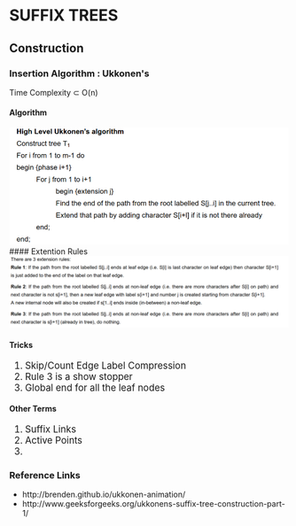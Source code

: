 # SUFFIX TREES

## Construction

### Insertion Algorithm : Ukkonen's
Time Complexity &sub; O(n)  
#### Algorithm
<img src="images/ukkonen.png">
<br>
#### Extention Rules
<img src="images/ukkonen_rules.png" >

#### Tricks
<ol style="font-size:1.2em">
    <li>Skip/Count Edge Label Compression</li>
    <li>Rule 3 is a show stopper</li>
    <li>Global end for all the leaf nodes</li>
</ol>

#### Other Terms
<ol style="font-size:1.2em">
    <li>Suffix Links</li>
    <li>Active Points</li>
    <li></li>
</ol>


###  Reference Links
<ul>
    <li>http://brenden.github.io/ukkonen-animation/</li>
    <li>http://www.geeksforgeeks.org/ukkonens-suffix-tree-construction-part-1/</li>
</ul>
